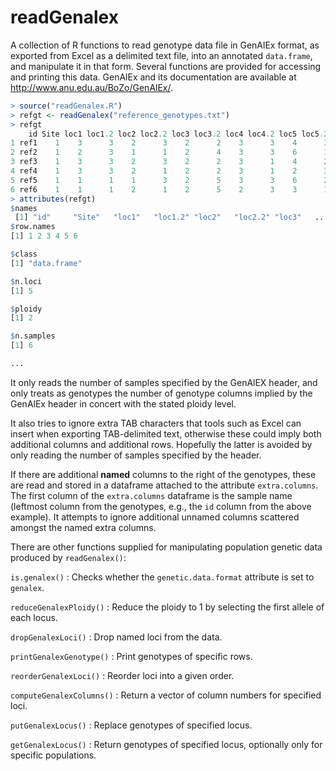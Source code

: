 readGenalex
===========

A collection of R functions to read genotype data file in GenAlEx format, as
exported from Excel as a delimited text file, into an annotated `data.frame`,
and manipulate it in that form.  Several functions are provided for accessing
and printing this data.  GenAlEx and its documentation are available at
<http://www.anu.edu.au/BoZo/GenAlEx/>.

```R
> source("readGenalex.R")
> refgt <- readGenalex("reference_genotypes.txt")
> refgt
    id Site loc1 loc1.2 loc2 loc2.2 loc3 loc3.2 loc4 loc4.2 loc5 loc5.2
1 ref1    1    3      3    2      3    2      2    3      3    4      3
2 ref2    1    2      3    1      1    2      4    3      3    6      1
3 ref3    1    3      3    2      3    2      2    3      1    4      2
4 ref4    1    3      3    2      1    2      2    3      1    2      3
5 ref5    1    1      1    1      3    2      5    3      3    6      2
6 ref6    1    1      1    2      1    2      5    2      3    3      1
> attributes(refgt)
$names
 [1] "id"     "Site"   "loc1"   "loc1.2" "loc2"   "loc2.2" "loc3"   ...
$row.names
[1] 1 2 3 4 5 6

$class
[1] "data.frame"

$n.loci
[1] 5

$ploidy
[1] 2

$n.samples
[1] 6

...
```

It only reads the number of samples specified by the GenAlEX header, and only treats as genotypes the number of genotype columns implied by the GenAlEx header in concert with the stated ploidy level.

It also tries to ignore extra TAB characters that tools such as Excel can insert when exporting TAB-delimited text, otherwise these could imply both additional columns and additional rows.  Hopefully the latter is avoided by only reading the number of samples specified by the header.

If there are additional **named** columns to the right of the genotypes, these are read and stored in a dataframe attached to the attribute `extra.columns`.  The first column of the `extra.columns` dataframe is the sample name (leftmost column from the genotypes, e.g., the `id` column from the above example).  It attempts to ignore additional unnamed columns scattered amongst the named extra columns.

There are other functions supplied for manipulating population genetic data produced by `readGenalex()`:

`is.genalex()`
: Checks whether the `genetic.data.format` attribute is set to `genalex`.

`reduceGenalexPloidy()`
: Reduce the ploidy to 1 by selecting the first allele of each locus.

`dropGenalexLoci()`
: Drop named loci from the data.

`printGenalexGenotype()`
: Print genotypes of specific rows.

`reorderGenalexLoci()`
: Reorder loci into a given order.

`computeGenalexColumns()`
: Return a vector of column numbers for specified loci.

`putGenalexLocus()`
: Replace genotypes of specified locus.

`getGenalexLocus()`
: Return genotypes of specified locus, optionally only for specific populations.


